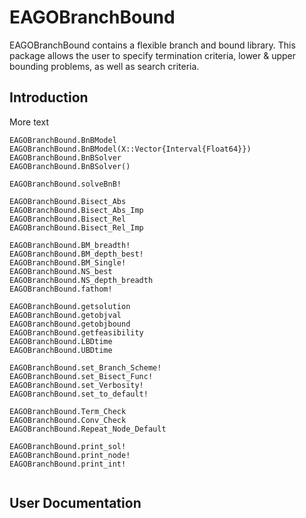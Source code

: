 # EAGOBranchBound

EAGOBranchBound contains a flexible branch and bound library. This package
allows the user to specify termination criteria, lower & upper bounding problems,
as well as search criteria.

## Introduction

More text

```@docs
EAGOBranchBound.BnBModel
EAGOBranchBound.BnBModel(X::Vector{Interval{Float64}})
EAGOBranchBound.BnBSolver
EAGOBranchBound.BnBSolver()
```

```@docs
EAGOBranchBound.solveBnB!
```

```@docs
EAGOBranchBound.Bisect_Abs
EAGOBranchBound.Bisect_Abs_Imp
EAGOBranchBound.Bisect_Rel
EAGOBranchBound.Bisect_Rel_Imp
```

```@docs
EAGOBranchBound.BM_breadth!
EAGOBranchBound.BM_depth_best!
EAGOBranchBound.BM_Single!
EAGOBranchBound.NS_best
EAGOBranchBound.NS_depth_breadth
EAGOBranchBound.fathom!
```

```@docs
EAGOBranchBound.getsolution
EAGOBranchBound.getobjval
EAGOBranchBound.getobjbound
EAGOBranchBound.getfeasibility
EAGOBranchBound.LBDtime
EAGOBranchBound.UBDtime
```

```@docs
EAGOBranchBound.set_Branch_Scheme!
EAGOBranchBound.set_Bisect_Func!
EAGOBranchBound.set_Verbosity!
EAGOBranchBound.set_to_default!
```

```@docs
EAGOBranchBound.Term_Check
EAGOBranchBound.Conv_Check
EAGOBranchBound.Repeat_Node_Default
```

```@docs
EAGOBranchBound.print_sol!
EAGOBranchBound.print_node!
EAGOBranchBound.print_int!
```


```@index
```


## User Documentation
